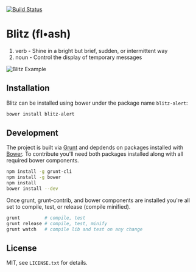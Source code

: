 [![Build Status](https://travis-ci.org/dscout/blitz.png?branch=master)](https://travis-ci.org/dscout/blitz)

# Blitz (fl•ash)

1. verb - Shine in a bright but brief, sudden, or intermittent way
2. noun - Control the display of temporary messages

![Blitz Example](http://assets-dscoutapp-com.s3.amazonaws.com/blitz_sample.png)

## Installation

Blitz can be installed using bower under the package name `blitz-alert`:

```bash
bower install blitz-alert
```

## Development

The project is built via [Grunt](http://gruntjs.com) and depdends on packages
installed with [Bower](http://bower.io). To contribute you'll need both
packages installed along with all required bower components.

```bash
npm install -g grunt-cli
npm install -g bower
npm install
bower install --dev
```

Once grunt, grunt-contrib, and bower components are installed you're all set to
compile, test, or release (compile minified).

```bash
grunt         # compile, test
grunt release # compile, test, minify
grunt watch   # compile lib and test on any change
```

## License

MIT, see `LICENSE.txt` for details.
